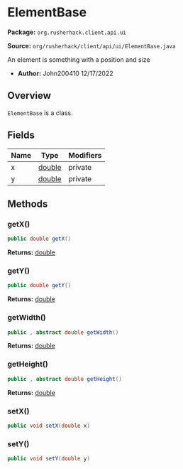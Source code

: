 # ElementBase

**Package:** `org.rusherhack.client.api.ui`

**Source:** `org/rusherhack/client/api/ui/ElementBase.java`

An element is something with a position and size
* **Author:** John200410 12/17/2022



## Overview

`ElementBase` is a class.

## Fields

| Name | Type | Modifiers |
|------|------|----------|
| x | [double](https://docs.oracle.com/en/java/javase/21/docs/api/java.base/java/lang/Double.html) | private |
| y | [double](https://docs.oracle.com/en/java/javase/21/docs/api/java.base/java/lang/Double.html) | private |


## Methods

### getX()

```java
public double getX()
```

**Returns:** [double](https://docs.oracle.com/en/java/javase/21/docs/api/java.base/java/lang/Double.html)

### getY()

```java
public double getY()
```

**Returns:** [double](https://docs.oracle.com/en/java/javase/21/docs/api/java.base/java/lang/Double.html)

### getWidth()

```java
public , abstract double getWidth()
```

**Returns:** [double](https://docs.oracle.com/en/java/javase/21/docs/api/java.base/java/lang/Double.html)

### getHeight()

```java
public , abstract double getHeight()
```

**Returns:** [double](https://docs.oracle.com/en/java/javase/21/docs/api/java.base/java/lang/Double.html)

### setX()

```java
public void setX(double x)
```

### setY()

```java
public void setY(double y)
```

